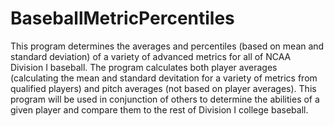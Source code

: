 # BaseballMetricPercentiles
This program determines the averages and percentiles (based on mean and standard deviation) of a variety of advanced metrics for all of NCAA 
Division I baseball. The program calculates both player averages (calculating the mean and standard devitation for a variety of metrics from 
qualified players) and pitch averages (not based on player averages). This program will be used in conjunction of others to determine the 
abilities of a given player and compare them to the rest of Division I college baseball.
